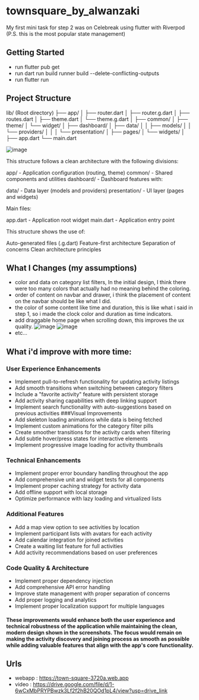 # townsquare_by_alwanzaki

My first mini task for step 2 was on Celebreak using flutter with Riverpod (P.S. this is the most popular state management)

## Getting Started

- run flutter pub get
- run dart run build runner build --delete-conflicting-outputs
- run flutter run

## Project Structure
lib/ (Root directory)
├── app/
│   ├── router.dart
│   ├── router.g.dart
│   ├── routes.dart
│   ├── theme.dart
│   └── theme.g.dart
│
├── common/
│   ├── theme/
│   └── widget/
│
├── dashboard/
│   ├── data/
│   │   ├── models/
│   │   └── providers/
│   │
│   └── presentation/
│       ├── pages/
│       └── widgets/
│
├── app.dart
└── main.dart

![image](https://github.com/user-attachments/assets/353a6f9c-2f77-4e79-81d6-2cc2e28b4e09)

This structure follows a clean architecture with the following divisions:

app/ - Application configuration (routing, theme)
common/ - Shared components and utilities
dashboard/ - Dashboard features with:

data/ - Data layer (models and providers)
presentation/ - UI layer (pages and widgets)

Main files:

app.dart - Application root widget
main.dart - Application entry point

This structure shows the use of:

Auto-generated files (.g.dart)
Feature-first architecture
Separation of concerns
Clean architecture principles

## What I Changes (my assumptions)
- color and data on category list filters, In the initial design, I think there were too many colors that actually had no meaning behind the coloring.
- order of content on navbar and drawer, i think the placement of content on the navbar should be like what I did.
- the color of some content like time and duration, this is like what i said in step 1, so i made the clock color and duration as time indicators.
- add draggable home page when scrolling down, this improves the ux quality.
  ![image](https://github.com/user-attachments/assets/250fa28a-9354-4667-b62b-00f0252dac56)
  ![image](https://github.com/user-attachments/assets/bd97be63-956f-40a4-bdcf-e8af3e50c00c)
- etc...

## What i'd improve with more time:
### User Experience Enhancements
- Implement pull-to-refresh functionality for updating activity listings
- Add smooth transitions when switching between category filters
- Include a "favorite activity" feature with persistent storage
- Add activity sharing capabilities with deep linking support
- Implement search functionality with auto-suggestions based on previous activities
###Visual Improvements
- Add skeleton loading animations while data is being fetched
- Implement custom animations for the category filter pills
- Create smoother transitions for the activity cards when filtering
- Add subtle hover/press states for interactive elements
- Implement progressive image loading for activity thumbnails
### Technical Enhancements
- Implement proper error boundary handling throughout the app
- Add comprehensive unit and widget tests for all components
- Implement proper caching strategy for activity data
- Add offline support with local storage
- Optimize performance with lazy loading and virtualized lists
### Additional Features
- Add a map view option to see activities by location
- Implement participant lists with avatars for each activity
- Add calendar integration for joined activities
- Create a waiting list feature for full activities
- Add activity recommendations based on user preferences
### Code Quality & Architecture
- Implement proper dependency injection
- Add comprehensive API error handling
- Improve state management with proper separation of concerns
- Add proper logging and analytics
- Implement proper localization support for multiple languages

#### These improvements would enhance both the user experience and technical robustness of the application while maintaining the clean, modern design shown in the screenshots. The focus would remain on making the activity discovery and joining process as smooth as possible while adding valuable features that align with the app's core functionality.

## Urls
- webapp : https://town-square-3720a.web.app
- video : https://drive.google.com/file/d/1-6wCxMbPRYPBwzk3Lf2f2hB20QOd1pL4/view?usp=drive_link


